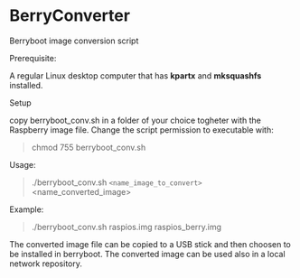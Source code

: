 # BerryConverter
Berryboot image conversion script

Prerequisite:

A regular Linux desktop computer that has **kpartx** and **mksquashfs** installed.

Setup

copy berryboot_conv.sh in a folder of your choice togheter with the Raspberry image file.
Change the script permission to executable with:

>chmod 755 berryboot_conv.sh

Usage:

>./berryboot_conv.sh `<name_image_to_convert>  `<name_converted_image>

Example:

> ./berryboot_conv.sh raspios.img raspios_berry.img
  
The converted image file can be copied to a USB stick and then choosen to be installed in berryboot.
The converted image can be used also in a local network repository.
